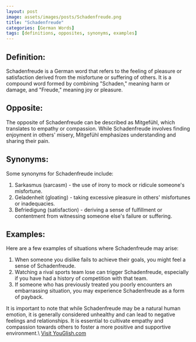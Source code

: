 ```yaml
---
layout: post
image: assets/images/posts/Schadenfreude.png
title: "Schadenfreude"
categories: [German Words]
tags: [definitions, opposites, synonyms, examples]
---
```


## Definition:
Schadenfreude is a German word that refers to the feeling of pleasure or satisfaction derived from the misfortune or suffering of others. It is a compound word formed by combining "Schaden," meaning harm or damage, and "Freude," meaning joy or pleasure.

## Opposite:
The opposite of Schadenfreude can be described as Mitgefühl, which translates to empathy or compassion. While Schadenfreude involves finding enjoyment in others' misery, Mitgefühl emphasizes understanding and sharing their pain.

## Synonyms:
Some synonyms for Schadenfreude include:

1. Sarkasmus (sarcasm) - the use of irony to mock or ridicule someone's misfortune.
2. Geladenheit (gloating) - taking excessive pleasure in others' misfortunes or inadequacies.
3. Befriedigung (satisfaction) - deriving a sense of fulfillment or contentment from witnessing someone else's failure or suffering.

## Examples:
Here are a few examples of situations where Schadenfreude may arise:

1. When someone you dislike fails to achieve their goals, you might feel a sense of Schadenfreude.
2. Watching a rival sports team lose can trigger Schadenfreude, especially if you have had a history of competition with that team.
3. If someone who has previously treated you poorly encounters an embarrassing situation, you may experience Schadenfreude as a form of payback.

It is important to note that while Schadenfreude may be a natural human emotion, it is generally considered unhealthy and can lead to negative feelings and relationships. It is essential to cultivate empathy and compassion towards others to foster a more positive and supportive environment.\ <a id="yg-widget-0" class="youglish-widget" data-query="Schadenfreude" data-lang="german" data-components="8412" data-auto-start="0" data-bkg-color="theme_light" data-title="How%20to%20pronounce%20Schadenfreude%20in%20German"  rel="nofollow" href="https://youglish.com">Visit YouGlish.com</a><script async src="https://youglish.com/public/emb/widget.js" charset="utf-8"></script>